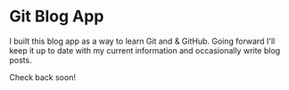 # Git Blog App

I built this blog app as a way to learn Git and & GitHub.  Going forward I'll keep it up to date with my current information and occasionally write blog posts.

Check back soon!
